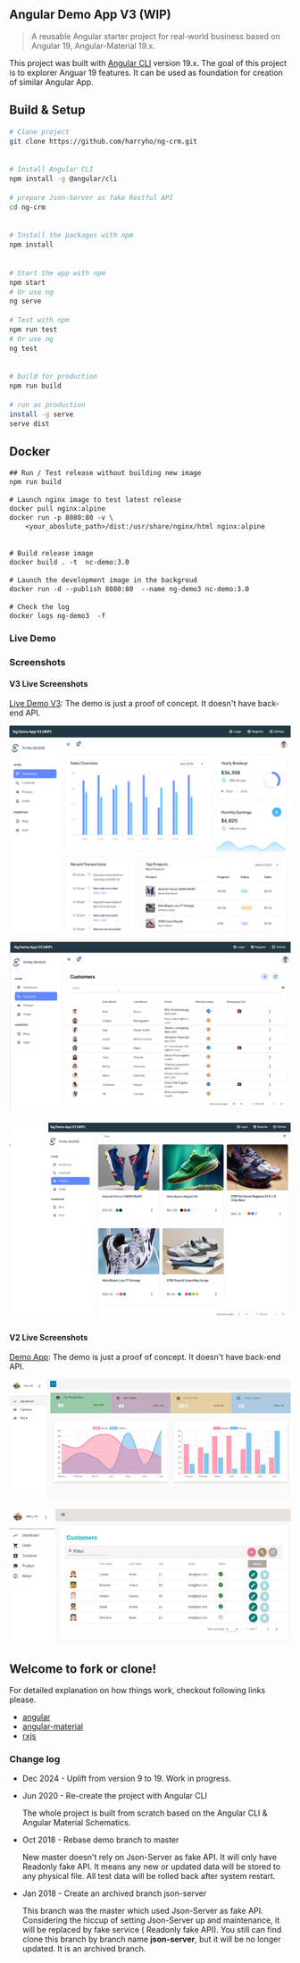 ## Angular Demo App V3 (WIP)

> A reusable Angular starter project for real-world business based on Angular 19, Angular-Material 19.x.

This project was built with [Angular CLI](https://angular.dev/tools/cli) version 19.x. The goal of this project is to explorer Anguar 19 features. It can be used as foundation for creation of similar Angular App.


## Build & Setup

```bash
# Clone project
git clone https://github.com/harryho/ng-crm.git


# Install Angular CLI
npm install -g @angular/cli

# prepare Json-Server as fake Restful API
cd ng-crm


# Install the packages with npm
npm install


# Start the app with npm
npm start
# Or use ng
ng serve 

# Test with npm
npm run test
# Or use ng
ng test


# build for production 
npm run build

# run as production
install -g serve
serve dist

```

## Docker

```
## Run / Test release without building new image
npm run build

# Launch nginx image to test latest release
docker pull nginx:alpine
docker run -p 8080:80 -v \
    <your_aboslute_path>/dist:/usr/share/nginx/html nginx:alpine


# Build release image
docker build . -t  nc-demo:3.0

# Launch the development image in the backgroud
docker run -d --publish 8080:80  --name ng-demo3 nc-demo:3.0

# Check the log
docker logs ng-demo3  -f
```

### Live Demo


### Screenshots

<!-- ![Screenshot1](screenshots/v2/screenshot-1.JPG) -->
#### V3 Live Screenshots

[Live Demo V3](https://angular-app-demo.harryho.org?v=3): The demo is just a proof of concept. It doesn't have back-end API.

![Screenshot2](screenshots/v3/screenshot-1.png)

![Screenshot2](screenshots/v3/screenshot-2.png)

![Screenshot3](screenshots/v3/screenshot-3.png)


#### V2 Live Screenshots

[Demo App](https://angular-app-demo.harryho.org): The demo is just a proof of concept. It doesn't have back-end API.

![Screenshot2](screenshots/v2/screenshot-2.JPG)

![Screenshot3](screenshots/v2/screenshot-3.JPG)

<!-- ![Screenshot4](screenshots/v2/screenshot-4.JPG) -->


## Welcome to fork or clone!

For detailed explanation on how things work, checkout following links please.

* [angular](https://angular.dev/)
* [angular-material](https://material.angular.io/)
* [rxjs](https://rxjs.dev/api)



###  Change log

* Dec 2024 - Uplift from version 9 to 19. Work in progress.

* Jun 2020 - Re-create the project with Angular CLI

  The whole project is built from scratch based on the Angular CLI & Angular Material Schematics.

* Oct 2018 - Rebase demo branch to master

  New master doesn't rely on Json-Server as fake API. It will only have Readonly fake API. It means any new or updated data will be stored to any physical file. All test data will be rolled back after system restart.

* Jan 2018 - Create an archived branch json-server

  This branch was the master which used Json-Server as fake API. Considering the hiccup of setting Json-Server up and maintenance, it will be replaced by fake service ( Readonly fake API). You still can find clone this branch by branch name __json-server__, but it will be no longer updated. It is an archived branch.
